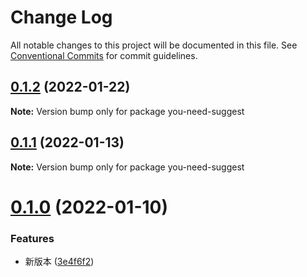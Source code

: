 # Change Log

All notable changes to this project will be documented in this file.
See [Conventional Commits](https://conventionalcommits.org) for commit guidelines.

## [0.1.2](https://github.com/lihaizhong/toolkit/compare/you-need-suggest@0.1.1...you-need-suggest@0.1.2) (2022-01-22)

**Note:** Version bump only for package you-need-suggest





## [0.1.1](https://github.com/lihaizhong/toolkit/compare/you-need-suggest@0.1.0...you-need-suggest@0.1.1) (2022-01-13)

**Note:** Version bump only for package you-need-suggest





# [0.1.0](https://github.com/lihaizhong/toolkit/compare/you-need-suggest@1.1.0...you-need-suggest@0.1.0) (2022-01-10)


### Features

* 新版本 ([3e4f6f2](https://github.com/lihaizhong/toolkit/commit/3e4f6f2b47b7dab28a0a04b9ac24784000e8565b))
